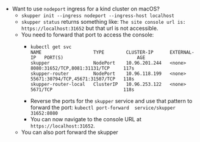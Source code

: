 - Want to use `nodeport` ingress for a kind cluster on macOS?
	- `skupper init --ingress nodeport --ingress-host localhost`
	- `skupper status` returns something like:
	  `The site console url is:  https://localhost:31652`
	  but that url is not accessible.
	- You need to forward that port to access the console:
		- ```
		  kubectl get svc
		  NAME                   TYPE        CLUSTER-IP      EXTERNAL-IP   PORT(S)                           AGE
		  skupper                NodePort    10.96.201.244   <none>        8080:31652/TCP,8081:31131/TCP     117s
		  skupper-router         NodePort    10.96.118.199   <none>        55671:30794/TCP,45671:31507/TCP   118s
		  skupper-router-local   ClusterIP   10.96.253.122   <none>        5671/TCP                          118s
		  ```
		- Reverse the ports for the `skupper` service and use that pattern to forward the port:
		  `kubectl port-forward  service/skupper 31652:8080`
		- You can now navigate to the console URL at ` https://localhost:31652`.
	- You can also port forward the skupper